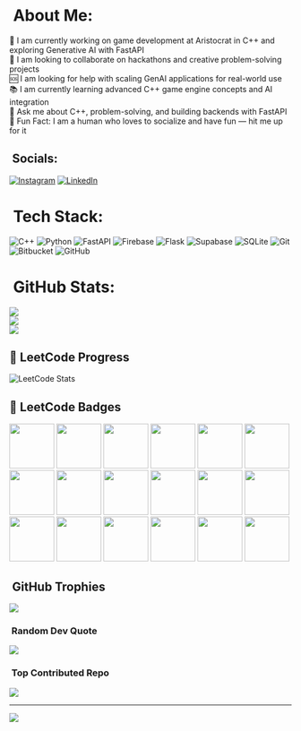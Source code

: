 # ​ About Me:
💼 I am currently working on game development at Aristocrat in C++ and exploring Generative AI with FastAPI  
🤝 I am looking to collaborate on hackathons and creative problem-solving projects  
🆘 I am looking for help with scaling GenAI applications for real-world use  
📚 I am currently learning advanced C++ game engine concepts and AI integration  
💬 Ask me about C++, problem-solving, and building backends with FastAPI  
🎉 Fun Fact: I am a human who loves to socialize and have fun — hit me up for it  

## ​ Socials:
[![Instagram](https://img.shields.io/badge/Instagram-%23E4405F.svg?logo=Instagram&logoColor=white)](https://instagram.com/shreshtxa) [![LinkedIn](https://img.shields.io/badge/LinkedIn-%230077B5.svg?logo=linkedin&logoColor=white)](https://linkedin.com/in/shreshthakumargupta) 

# ​ Tech Stack:
![C++](https://img.shields.io/badge/c++-%2300599C.svg?style=for-the-badge&logo=c%2B%2B&logoColor=white) ![Python](https://img.shields.io/badge/python-3670A0?style=for-the-badge&logo=python&logoColor=ffdd54) ![FastAPI](https://img.shields.io/badge/FastAPI-005571?style=for-the-badge&logo=fastapi) ![Firebase](https://img.shields.io/badge/firebase-%23039BE5.svg?style=for-the-badge&logo=firebase) ![Flask](https://img.shields.io/badge/flask-%23000.svg?style=for-the-badge&logo=flask&logoColor=white) ![Supabase](https://img.shields.io/badge/Supabase-3ECF8E?style=for-the-badge&logo=supabase&logoColor=white) ![SQLite](https://img.shields.io/badge/sqlite-%2307405e.svg?style=for-the-badge&logo=sqlite&logoColor=white) ![Git](https://img.shields.io/badge/git-%23F05033.svg?style=for-the-badge&logo=git&logoColor=white) ![Bitbucket](https://img.shields.io/badge/bitbucket-%230047B3.svg?style=for-the-badge&logo=bitbucket&logoColor=white) ![GitHub](https://img.shields.io/badge/github-%23121011.svg?style=for-the-badge&logo=github&logoColor=white)

# ​ GitHub Stats:
![](https://github-readme-stats.vercel.app/api?username=shreshtha-132&theme=radical&hide_border=false&include_all_commits=true&count_private=true)  
![](https://nirzak-streak-stats.vercel.app/?user=shreshtha-132&theme=radical&hide_border=false)  
![](https://github-readme-stats.vercel.app/api/top-langs/?username=shreshtha-132&theme=radical&hide_border=false&include_all_commits=true&count_private=true&layout=compact)

## 🧩 LeetCode Progress
![LeetCode Stats](https://leetcard.jacoblin.cool/shreshthakumargupta?theme=radical&ext=heatmap)

## 🏅 LeetCode Badges
<p align="left">
  <img src="https://assets.leetcode.com/static_assets/marketing/500_new.gif" width="80">
  <img src="https://assets.leetcode.com/static_assets/marketing/lg365.png" width="80">
  <img src="https://assets.leetcode.com/static_assets/others/200.gif" width="80">
  <img src="https://assets.leetcode.com/static_assets/others/DS_I.png" width="80">
  <img src="https://assets.leetcode.com/static_assets/others/%E5%85%A5%E9%97%A8.gif" width="80">
  <img src="https://assets.leetcode.com/static_assets/others/%E7%BC%96%E7%A8%8B%E8%83%BD%E5%8A%9B_%E5%85%A5%E9%97%A8.gif" width="80">
  <img src="https://assets.leetcode.com/static_assets/marketing/202502.gif" width="80">
  <img src="https://assets.leetcode.com/static_assets/marketing/202503.gif" width="80">
  <img src="https://assets.leetcode.com/static_assets/marketing/202504.gif" width="80">
  <img src="https://assets.leetcode.com/static_assets/marketing/202505.gif" width="80">
  <img src="https://assets.leetcode.com/static_assets/marketing/202506.gif" width="80">
  <img src="https://assets.leetcode.com/static_assets/marketing/202507.gif" width="80">
  <img src="https://leetcode.com/static/images/badges/2022/gif/2022-annual-50.gif" width="80">
  <img src="https://assets.leetcode.com/static_assets/marketing/2024-50.gif" width="80">
  <img src="https://assets.leetcode.com/static_assets/marketing/2024-100-new.gif" width="80">
  <img src="https://assets.leetcode.com/static_assets/others/2550.gif" width="80">
  <img src="https://assets.leetcode.com/static_assets/others/25100.gif" width="80">
  <img src="https://assets.leetcode.com/static_assets/marketing/365_new.gif" width="80">
</p>


## ​ GitHub Trophies
![](https://github-profile-trophy.vercel.app/?username=shreshtha-132&theme=merko&no-frame=false&no-bg=false&margin-w=4)

### ​​ Random Dev Quote
![](https://quotes-github-readme.vercel.app/api?type=horizontal&theme=radical)

### ​ Top Contributed Repo
![](https://github-contributor-stats.vercel.app/api?username=shreshtha-132&limit=5&theme=dark&combine_all_yearly_contributions=true)

---

[![](https://visitcount.itsvg.in/api?id=shreshtha-132&icon=0&color=0)](https://visitcount.itsvg.in)
